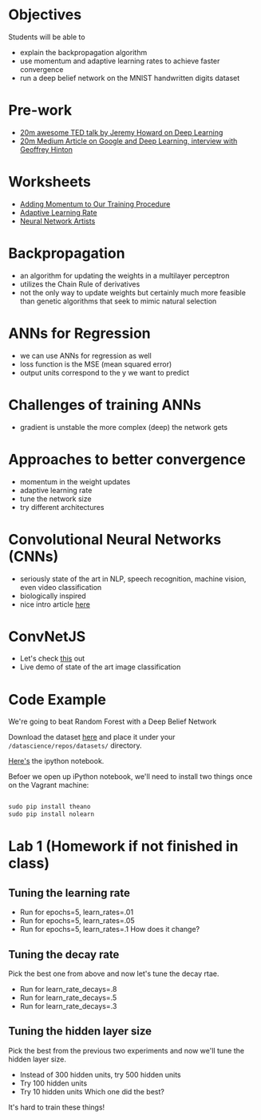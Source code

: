 # Objectives
Students will be able to
- explain the backpropagation algorithm
- use momentum and adaptive learning rates to achieve faster convergence
- run a deep belief network on the MNIST handwritten digits dataset

# Pre-work
- [20m awesome TED talk by Jeremy Howard on Deep Learning](http://www.ted.com/talks/jeremy_howard_the_wonderful_and_terrifying_implications_of_computers_that_can_learn?language=en)
- [20m Medium Article on Google and Deep Learning, interview with Geoffrey Hinton](https://medium.com/backchannel/google-search-will-be-your-next-brain-5207c26e4523)

# Worksheets
- [Adding Momentum to Our Training Procedure](https://s3-us-west-2.amazonaws.com/ga-dat-2015-suneel/worksheets/ANNs_ctd/ANN_ctd_wksht_1.pdf)
- [Adaptive Learning Rate](https://s3-us-west-2.amazonaws.com/ga-dat-2015-suneel/worksheets/ANNs_ctd/ANN_ctd_wksht_2.pdf)
- [Neural Network Artists](https://s3-us-west-2.amazonaws.com/ga-dat-2015-suneel/worksheets/ANNs_ctd/ANN_ctd_wksht_3.pdf)

# Backpropagation
- an algorithm for updating the weights in a multilayer perceptron
- utilizes the Chain Rule of derivatives
- not the only way to update weights but certainly much more feasible than genetic algorithms that seek to mimic natural selection

# ANNs for Regression
- we can use ANNs for regression as well
- loss function is the MSE (mean squared error)
- output units correspond to the y we want to predict

# Challenges of training ANNs
- gradient is unstable the more complex (deep) the network gets

# Approaches to better convergence
- momentum in the weight updates
- adaptive learning rate
- tune the network size
- try different architectures

# Convolutional Neural Networks (CNNs)
- seriously state of the art in NLP, speech recognition, machine vision, even video classification
- biologically inspired
- nice intro article [here](http://colah.github.io/posts/2014-07-Conv-Nets-Modular/)

# ConvNetJS
- Let's check [this](http://cs.stanford.edu/people/karpathy/convnetjs/demo/cifar10.html) out
- Live demo of state of the art image classification

# Code Example
We're going to beat Random Forest with a Deep Belief Network

Download the dataset [here](https://s3-us-west-2.amazonaws.com/ga-dat-2015-suneel/datasets/train.csv) and place it under your `/datascience/repos/datasets/` directory.

[Here's](http://nbviewer.ipython.org/gist/suneel0101/6316c4567c9538f02573) the ipython notebook.

Befoer we open up iPython notebook, we'll need to install two things once on the Vagrant machine:

```python

sudo pip install theano
sudo pip install nolearn

```

# Lab 1 (Homework if not finished in class)
## Tuning the learning rate
- Run for epochs=5, learn_rates=.01
- Run for epochs=5, learn_rates=.05
- Run for epochs=5, learn_rates=.1
How does it change?

## Tuning the decay rate
Pick the best one from above and now let's tune the decay rtae.
- Run for learn_rate_decays=.8
- Run for learn_rate_decays=.5
- Run for learn_rate_decays=.3

## Tuning the hidden layer size
Pick the best from the previous two experiments and now we'll tune the hidden layer size.
- Instead of 300 hidden units, try 500 hidden units
- Try 100 hidden units
- Try 10 hidden units
Which one did the best?

It's hard to train these things!
